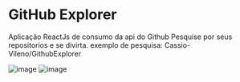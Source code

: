 # GitHub Explorer
Aplicação ReactJs de consumo da api do Github
Pesquise por seus repositorios e se divirta.
exemplo de pesquisa: Cassio-Vileno/GithubExplorer 

![image](https://user-images.githubusercontent.com/87983174/211084774-3afcba9e-94ab-4ca3-b2c8-3f499e7153ed.png)
![image](https://user-images.githubusercontent.com/87983174/211084910-c2986ca4-6981-4e18-bc49-8a4a0f4fccb5.png)
